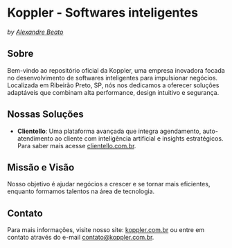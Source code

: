 # Koppler - Softwares inteligentes
*by [Alexandre Beato](https://github.com/alexandrebeato/)*

## Sobre
Bem-vindo ao repositório oficial da Koppler, uma empresa inovadora focada no desenvolvimento de softwares inteligentes para impulsionar negócios. Localizada em Ribeirão Preto, SP, nós nos dedicamos a oferecer soluções adaptáveis que combinam alta performance, design intuitivo e segurança.

## Nossas Soluções
- **Clientello**: Uma plataforma avançada que integra agendamento, auto-atendimento ao cliente com inteligência artificial e insights estratégicos. Para saber mais acesse [clientello.com.br](https://clientello.com.br).

## Missão e Visão
Nosso objetivo é ajudar negócios a crescer e se tornar mais eficientes, enquanto formamos talentos na área de tecnologia.

## Contato
Para mais informações, visite nosso site: [koppler.com.br](https://koppler.com.br/) ou entre em contato através do e-mail contato@koppler.com.br.
